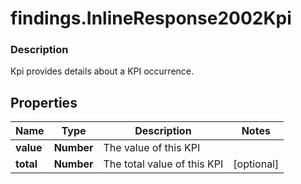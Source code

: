 # findings.InlineResponse2002Kpi

### Description

Kpi provides details about a KPI occurrence.

## Properties
Name | Type | Description | Notes
------------ | ------------- | ------------- | -------------
**value** | **Number** | The value of this KPI | 
**total** | **Number** | The total value of this KPI | [optional] 

